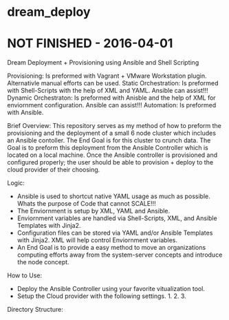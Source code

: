 # dream_deploy
# NOT FINISHED - 2016-04-01
Dream Deployment + Provisioning using Ansible and Shell Scripting

Provisioning: Is preformed with Vagrant + VMware Workstation plugin. Alternativle manual efforts can be used.
Static Orchestration: Is preformed with Shell-Scripts with the help of XML and YAML. Ansible can assist!!!
Dynamic Orchestraton: Is preformed with Anisble and the help of XML for enviornment configuration. Ansible can assist!!!
Automation: Is preformed with Ansible.


Brief Overview:
This repository serves as my method of how to preform the provisioning and the deployment of a small 6 node cluster which includes an Ansible contoller. The End Goal is for this cluster to crunch data. The Goal is to preform this deployment from the Ansible Controller which is located on a local machine. Once the Ansible controller is provisioned and configured properly; the user should be able to provision + deploy to the cloud provider of their choosing. 

Logic:
- Ansible is used to shortcut native YAML usage as much as possible. Whats the purpose of Code that cannot SCALE!!!
- The Enviornment is setup by XML, YAML and Ansible.
- Enviornment variables are handled via Shell-Scripts, XML, and Ansible Templates with Jinja2.  
- Configuration files can be stored via YAML and/or Ansible Templates with Jinja2. XML will help control Enviornment variables.
- An End Goal is to provide a easy method to move an organizations computing efforts away from the system-server concepts and introduce the node concept.
    

How to Use:
- Deploy the Ansible Controller using your favorite vitualization tool. 
- Setup the Cloud provider with the following settings.
	1.
	2.
	3.

Directory Structure:
